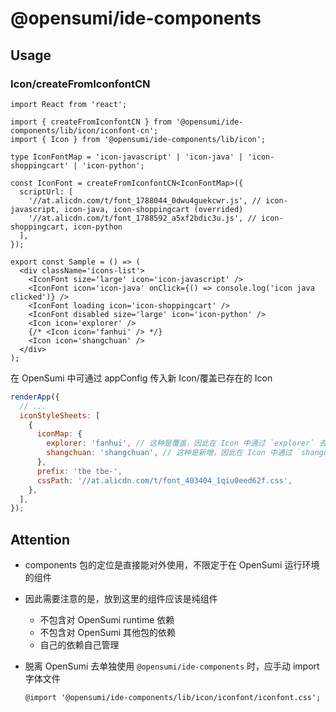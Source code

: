 # @opensumi/ide-components

## Usage

### Icon/createFromIconfontCN

```tsx
import React from 'react';

import { createFromIconfontCN } from '@opensumi/ide-components/lib/icon/iconfont-cn';
import { Icon } from '@opensumi/ide-components/lib/icon';

type IconFontMap = 'icon-javascript' | 'icon-java' | 'icon-shoppingcart' | 'icon-python';

const IconFont = createFromIconfontCN<IconFontMap>({
  scriptUrl: [
    '//at.alicdn.com/t/font_1788044_0dwu4guekcwr.js', // icon-javascript, icon-java, icon-shoppingcart (overrided)
    '//at.alicdn.com/t/font_1788592_a5xf2bdic3u.js', // icon-shoppingcart, icon-python
  ],
});

export const Sample = () => (
  <div className='icons-list'>
    <IconFont size='large' icon='icon-javascript' />
    <IconFont icon='icon-java' onClick={() => console.log('icon java clicked')} />
    <IconFont loading icon='icon-shoppingcart' />
    <IconFont disabled size='large' icon='icon-python' />
    <Icon icon='explorer' />
    {/* <Icon icon='fanhui' /> */}
    <Icon icon='shangchuan' />
  </div>
);
```

在 OpenSumi 中可通过 appConfig 传入新 Icon/覆盖已存在的 Icon

```js
renderApp({
  // ...
  iconStyleSheets: [
    {
      iconMap: {
        explorer: 'fanhui', // 这种是覆盖，因此在 Icon 中通过 `explorer` 去取
        shangchuan: 'shangchuan', // 这种是新增，因此在 Icon 中通过 `shangchuan` 去取
      },
      prefix: 'tbe tbe-',
      cssPath: '//at.alicdn.com/t/font_403404_1qiu0eed62f.css',
    },
  ],
});
```

## Attention

- components 包的定位是直接能对外使用，不限定于在 OpenSumi 运行环境的组件
- 因此需要注意的是，放到这里的组件应该是纯组件
  - 不包含对 OpenSumi runtime 依赖
  - 不包含对 OpenSumi 其他包的依赖
  - 自己的依赖自己管理
- 脱离 OpenSumi 去单独使用 `@opensumi/ide-components` 时，应手动 import 字体文件

  ```less
  @import '@opensumi/ide-components/lib/icon/iconfont/iconfont.css';
  ```
